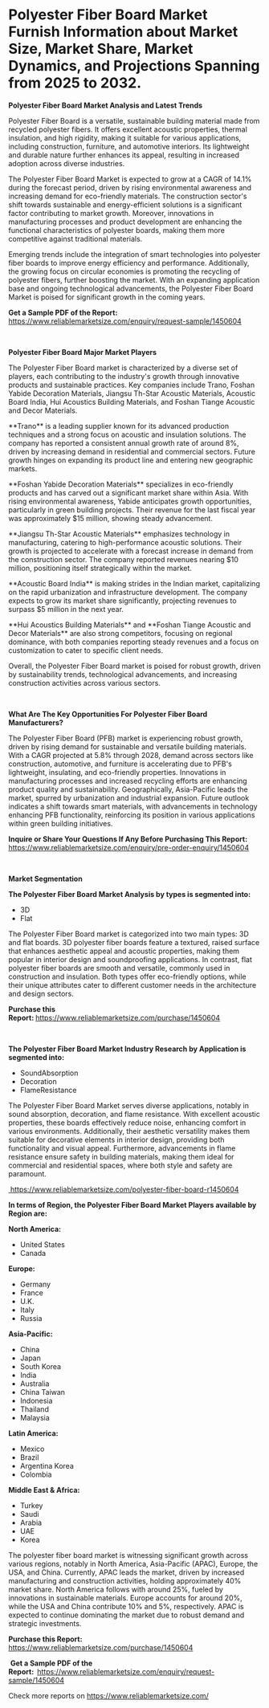 <p><h1>Polyester Fiber Board Market Furnish Information about Market Size, Market Share, Market Dynamics, and Projections Spanning from 2025 to 2032.</h1></p><p><strong>Polyester Fiber Board Market Analysis and Latest Trends</strong></p>
<p><p>Polyester Fiber Board is a versatile, sustainable building material made from recycled polyester fibers. It offers excellent acoustic properties, thermal insulation, and high rigidity, making it suitable for various applications, including construction, furniture, and automotive interiors. Its lightweight and durable nature further enhances its appeal, resulting in increased adoption across diverse industries. </p><p>The Polyester Fiber Board Market is expected to grow at a CAGR of 14.1% during the forecast period, driven by rising environmental awareness and increasing demand for eco-friendly materials. The construction sector's shift towards sustainable and energy-efficient solutions is a significant factor contributing to market growth. Moreover, innovations in manufacturing processes and product development are enhancing the functional characteristics of polyester boards, making them more competitive against traditional materials.</p><p>Emerging trends include the integration of smart technologies into polyester fiber boards to improve energy efficiency and performance. Additionally, the growing focus on circular economies is promoting the recycling of polyester fibers, further boosting the market. With an expanding application base and ongoing technological advancements, the Polyester Fiber Board Market is poised for significant growth in the coming years.</p></p>
<p><strong>Get a Sample PDF of the Report:&nbsp;</strong> <a href="https://www.reliablemarketsize.com/enquiry/request-sample/1450604?utm_campaign=3544&utm_medium=2&utm_source=Github&utm_content=ia&utm_term=31032025&utm_id=polyester-fiber-board">https://www.reliablemarketsize.com/enquiry/request-sample/1450604</a></p>
<p>&nbsp;</p>
<p><strong>Polyester Fiber Board Major Market Players</strong></p>
<p><p>The Polyester Fiber Board market is characterized by a diverse set of players, each contributing to the industry's growth through innovative products and sustainable practices. Key companies include Trano, Foshan Yabide Decoration Materials, Jiangsu Th-Star Acoustic Materials, Acoustic Board India, Hui Acoustics Building Materials, and Foshan Tiange Acoustic and Decor Materials.</p><p>**Trano** is a leading supplier known for its advanced production techniques and a strong focus on acoustic and insulation solutions. The company has reported a consistent annual growth rate of around 8%, driven by increasing demand in residential and commercial sectors. Future growth hinges on expanding its product line and entering new geographic markets.</p><p>**Foshan Yabide Decoration Materials** specializes in eco-friendly products and has carved out a significant market share within Asia. With rising environmental awareness, Yabide anticipates growth opportunities, particularly in green building projects. Their revenue for the last fiscal year was approximately $15 million, showing steady advancement.</p><p>**Jiangsu Th-Star Acoustic Materials** emphasizes technology in manufacturing, catering to high-performance acoustic solutions. Their growth is projected to accelerate with a forecast increase in demand from the construction sector. The company reported revenues nearing $10 million, positioning itself strategically within the market.</p><p>**Acoustic Board India** is making strides in the Indian market, capitalizing on the rapid urbanization and infrastructure development. The company expects to grow its market share significantly, projecting revenues to surpass $5 million in the next year.</p><p>**Hui Acoustics Building Materials** and **Foshan Tiange Acoustic and Decor Materials** are also strong competitors, focusing on regional dominance, with both companies reporting steady revenues and a focus on customization to cater to specific client needs.</p><p>Overall, the Polyester Fiber Board market is poised for robust growth, driven by sustainability trends, technological advancements, and increasing construction activities across various sectors.</p></p>
<p>&nbsp;</p>
<p><strong>What Are The Key Opportunities For Polyester Fiber Board Manufacturers?</strong></p>
<p><p>The Polyester Fiber Board (PFB) market is experiencing robust growth, driven by rising demand for sustainable and versatile building materials. With a CAGR projected at 5.8% through 2028, demand across sectors like construction, automotive, and furniture is accelerating due to PFB's lightweight, insulating, and eco-friendly properties. Innovations in manufacturing processes and increased recycling efforts are enhancing product quality and sustainability. Geographically, Asia-Pacific leads the market, spurred by urbanization and industrial expansion. Future outlook indicates a shift towards smart materials, with advancements in technology enhancing PFB functionality, reinforcing its position in various applications within green building initiatives.</p></p>
<p><strong>Inquire or Share Your Questions If Any Before Purchasing This Report:</strong> <a href="https://www.reliablemarketsize.com/enquiry/pre-order-enquiry/1450604?utm_campaign=3544&utm_medium=2&utm_source=Github&utm_content=ia&utm_term=31032025&utm_id=polyester-fiber-board">https://www.reliablemarketsize.com/enquiry/pre-order-enquiry/1450604</a></p>
<p>&nbsp;</p>
<p><strong>Market Segmentation</strong></p>
<p><strong>The Polyester Fiber Board Market Analysis by types is segmented into:</strong></p>
<p><ul><li>3D</li><li>Flat</li></ul></p>
<p><p>The Polyester Fiber Board market is categorized into two main types: 3D and flat boards. 3D polyester fiber boards feature a textured, raised surface that enhances aesthetic appeal and acoustic properties, making them popular in interior design and soundproofing applications. In contrast, flat polyester fiber boards are smooth and versatile, commonly used in construction and insulation. Both types offer eco-friendly options, while their unique attributes cater to different customer needs in the architecture and design sectors.</p></p>
<p><strong>Purchase this Report:&nbsp;</strong><a href="https://www.reliablemarketsize.com/purchase/1450604?utm_campaign=3544&utm_medium=2&utm_source=Github&utm_content=ia&utm_term=31032025&utm_id=polyester-fiber-board">https://www.reliablemarketsize.com/purchase/1450604</a></p>
<p>&nbsp;</p>
<p><strong>The Polyester Fiber Board Market Industry Research by Application is segmented into:</strong></p>
<p><ul><li>SoundAbsorption</li><li>Decoration</li><li>FlameResistance</li></ul></p>
<p><p>The Polyester Fiber Board Market serves diverse applications, notably in sound absorption, decoration, and flame resistance. With excellent acoustic properties, these boards effectively reduce noise, enhancing comfort in various environments. Additionally, their aesthetic versatility makes them suitable for decorative elements in interior design, providing both functionality and visual appeal. Furthermore, advancements in flame resistance ensure safety in building materials, making them ideal for commercial and residential spaces, where both style and safety are paramount.</p></p>
<p><a href="https://www.reliablemarketsize.com/polyester-fiber-board-r1450604?utm_campaign=3544&utm_medium=2&utm_source=Github&utm_content=ia&utm_term=31032025&utm_id=polyester-fiber-board">&nbsp;https://www.reliablemarketsize.com/polyester-fiber-board-r1450604</a></p>
<p><strong>In terms of Region, the Polyester Fiber Board Market Players available by Region are:</strong></p>
<p>
    <p> <strong> North America: </strong>
        <ul>
            <li>United States</li>
            <li>Canada</li>
        </ul>
        </p> 
    <p> <strong> Europe: </strong>
        <ul>
            <li>Germany</li>
            <li>France</li>
            <li>U.K.</li>
            <li>Italy</li>
            <li>Russia</li>
        </ul>
        </p> 
    <p> <strong> Asia-Pacific: </strong>
        <ul>
            <li>China</li>
            <li>Japan</li>
            <li>South Korea</li>
            <li>India</li>
            <li>Australia</li>
            <li>China Taiwan</li>
            <li>Indonesia</li>
            <li>Thailand</li>
            <li>Malaysia</li>
        </ul>
        </p> 
    <p> <strong> Latin America: </strong>
        <ul>
            <li>Mexico</li>
            <li>Brazil</li>
            <li>Argentina Korea</li>
            <li>Colombia</li>
        </ul>
        </p> 
    <p> <strong> Middle East & Africa: </strong>
        <ul>
            <li>Turkey</li>
            <li>Saudi</li>
            <li>Arabia</li>
            <li>UAE</li>
            <li>Korea</li>
        </ul>
    </p>
    </p>
<p><p>The polyester fiber board market is witnessing significant growth across various regions, notably in North America, Asia-Pacific (APAC), Europe, the USA, and China. Currently, APAC leads the market, driven by increased manufacturing and construction activities, holding approximately 40% market share. North America follows with around 25%, fueled by innovations in sustainable materials. Europe accounts for around 20%, while the USA and China contribute 10% and 5%, respectively. APAC is expected to continue dominating the market due to robust demand and strategic investments.</p></p>
<p><strong>Purchase this Report: </strong><a href="https://www.reliablemarketsize.com/purchase/1450604?utm_campaign=3544&utm_medium=2&utm_source=Github&utm_content=ia&utm_term=31032025&utm_id=polyester-fiber-board">https://www.reliablemarketsize.com/purchase/1450604</a></p>
<p>&nbsp;<strong>Get a Sample PDF of the Report:&nbsp;&nbsp;</strong><a href="https://www.reliablemarketsize.com/enquiry/request-sample/1450604?utm_campaign=3544&utm_medium=2&utm_source=Github&utm_content=ia&utm_term=31032025&utm_id=polyester-fiber-board">https://www.reliablemarketsize.com/enquiry/request-sample/1450604</a></p>
<p><strong></strong></p>
<p>Check more reports on <a href="https://www.reliablemarketsize.com/?utm_campaign=3544&utm_medium=2&utm_source=Github&utm_content=ia&utm_term=31032025&utm_id=polyester-fiber-board">https://www.reliablemarketsize.com/</a></p>